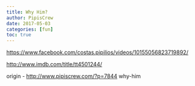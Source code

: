 ```yaml
---
title: Why Him?
author: PipisCrew
date: 2017-05-03
categories: [fun]
toc: true
---
```


https://www.facebook.com/costas.pipilios/videos/10155056823719892/

http://www.imdb.com/title/tt4501244/

origin - http://www.pipiscrew.com/?p=7844 why-him
